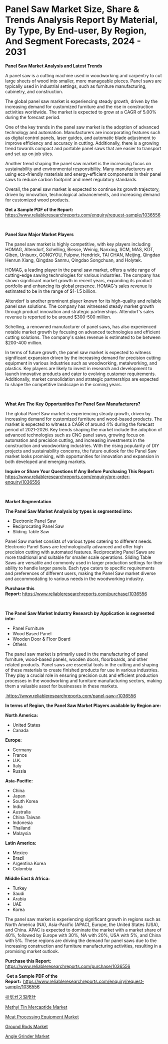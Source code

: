 <p><h1>Panel Saw Market Size, Share & Trends Analysis Report By Material, By Type, By End-user, By Region, And Segment Forecasts, 2024 - 2031</h1></p><p><strong>Panel Saw Market Analysis and Latest Trends</strong></p>
<p><p>A panel saw is a cutting machine used in woodworking and carpentry to cut large sheets of wood into smaller, more manageable pieces. Panel saws are typically used in industrial settings, such as furniture manufacturing, cabinetry, and construction.</p><p>The global panel saw market is experiencing steady growth, driven by the increasing demand for customized furniture and the rise in construction activities worldwide. The market is expected to grow at a CAGR of 5.00% during the forecast period. </p><p>One of the key trends in the panel saw market is the adoption of advanced technology and automation. Manufacturers are incorporating features such as digital control panels, laser guides, and automatic blade adjustment to improve efficiency and accuracy in cutting. Additionally, there is a growing trend towards compact and portable panel saws that are easier to transport and set up on job sites.</p><p>Another trend shaping the panel saw market is the increasing focus on sustainability and environmental responsibility. Many manufacturers are using eco-friendly materials and energy-efficient components in their panel saws to reduce carbon footprint and meet regulatory standards.</p><p>Overall, the panel saw market is expected to continue its growth trajectory, driven by innovation, technological advancements, and increasing demand for customized wood products.</p></p>
<p><strong>Get a Sample PDF of the Report:&nbsp;</strong> <a href="https://www.reliableresearchreports.com/enquiry/request-sample/1036556">https://www.reliableresearchreports.com/enquiry/request-sample/1036556</a></p>
<p>&nbsp;</p>
<p><strong>Panel Saw Major Market Players</strong></p>
<p><p>The panel saw market is highly competitive, with key players including HOMAG, Altendorf, Schelling, Biesse, Weinig, Nanxing, SCM, MAS, KDT, Giben, Unisunx, GONGYOU, Fulpow, Hendrick, TAI CHAN, Meijing, Qingdao Henrun Xiang, Qingdao Sanmu, Qingdao Songchuan, and Holytek. </p><p>HOMAG, a leading player in the panel saw market, offers a wide range of cutting-edge sawing technologies for various industries. The company has shown significant market growth in recent years, expanding its product portfolio and enhancing its global presence. HOMAG's sales revenue is estimated to be in the range of $1-1.5 billion.</p><p>Altendorf is another prominent player known for its high-quality and reliable panel saw solutions. The company has witnessed steady market growth through product innovation and strategic partnerships. Altendorf's sales revenue is reported to be around $300-500 million.</p><p>Schelling, a renowned manufacturer of panel saws, has also experienced notable market growth by focusing on advanced technologies and efficient cutting solutions. The company's sales revenue is estimated to be between $200-400 million.</p><p>In terms of future growth, the panel saw market is expected to witness significant expansion driven by the increasing demand for precision cutting equipment in various industries such as woodworking, metalworking, and plastics. Key players are likely to invest in research and development to launch innovative products and cater to evolving customer requirements. Additionally, market consolidation and strategic partnerships are expected to shape the competitive landscape in the coming years.</p></p>
<p>&nbsp;</p>
<p><strong>What Are The Key Opportunities For Panel Saw Manufacturers?</strong></p>
<p><p>The global Panel Saw market is experiencing steady growth, driven by increasing demand for customized furniture and wood-based products. The market is expected to witness a CAGR of around 4% during the forecast period of 2021-2026. Key trends shaping the market include the adoption of advanced technologies such as CNC panel saws, growing focus on automation and precision cutting, and increasing investments in the construction and woodworking industries. With the rising popularity of DIY projects and sustainability concerns, the future outlook for the Panel Saw market looks promising, with opportunities for innovation and expansion in both developed and emerging markets.</p></p>
<p><strong>Inquire or Share Your Questions If Any Before Purchasing This Report:</strong> <a href="https://www.reliableresearchreports.com/enquiry/pre-order-enquiry/1036556">https://www.reliableresearchreports.com/enquiry/pre-order-enquiry/1036556</a></p>
<p>&nbsp;</p>
<p><strong>Market Segmentation</strong></p>
<p><strong>The Panel Saw Market Analysis by types is segmented into:</strong></p>
<p><ul><li>Electronic Panel Saw</li><li>Reciprocating Panel Saw</li><li>Sliding Table Saw</li></ul></p>
<p><p>Panel Saw market consists of various types catering to different needs. Electronic Panel Saws are technologically advanced and offer high precision cutting with automated features. Reciprocating Panel Saws are more traditional and suitable for smaller scale operations. Sliding Table Saws are versatile and commonly used in larger production settings for their ability to handle larger panels. Each type caters to specific requirements and preferences of different users, making the Panel Saw market diverse and accommodating to various needs in the woodworking industry.</p></p>
<p><strong>Purchase this Report:&nbsp;</strong><a href="https://www.reliableresearchreports.com/purchase/1036556">https://www.reliableresearchreports.com/purchase/1036556</a></p>
<p>&nbsp;</p>
<p><strong>The Panel Saw Market Industry Research by Application is segmented into:</strong></p>
<p><ul><li>Panel Furniture</li><li>Wood Based Panel</li><li>Wooden Door & Floor Board</li><li>Others</li></ul></p>
<p><p>The panel saw market is primarily used in the manufacturing of panel furniture, wood-based panels, wooden doors, floorboards, and other related products. Panel saws are essential tools in the cutting and shaping of these materials to create finished products for use in various industries. They play a crucial role in ensuring precision cuts and efficient production processes in the woodworking and furniture manufacturing sectors, making them a valuable asset for businesses in these markets.</p></p>
<p><a href="https://www.reliableresearchreports.com/panel-saw-r1036556">&nbsp;https://www.reliableresearchreports.com/panel-saw-r1036556</a></p>
<p><strong>In terms of Region, the Panel Saw Market Players available by Region are:</strong></p>
<p>
    <p> <strong> North America: </strong>
        <ul>
            <li>United States</li>
            <li>Canada</li>
        </ul>
        </p> 
    <p> <strong> Europe: </strong>
        <ul>
            <li>Germany</li>
            <li>France</li>
            <li>U.K.</li>
            <li>Italy</li>
            <li>Russia</li>
        </ul>
        </p> 
    <p> <strong> Asia-Pacific: </strong>
        <ul>
            <li>China</li>
            <li>Japan</li>
            <li>South Korea</li>
            <li>India</li>
            <li>Australia</li>
            <li>China Taiwan</li>
            <li>Indonesia</li>
            <li>Thailand</li>
            <li>Malaysia</li>
        </ul>
        </p> 
    <p> <strong> Latin America: </strong>
        <ul>
            <li>Mexico</li>
            <li>Brazil</li>
            <li>Argentina Korea</li>
            <li>Colombia</li>
        </ul>
        </p> 
    <p> <strong> Middle East & Africa: </strong>
        <ul>
            <li>Turkey</li>
            <li>Saudi</li>
            <li>Arabia</li>
            <li>UAE</li>
            <li>Korea</li>
        </ul>
    </p>
    </p>
<p><p>The panel saw market is experiencing significant growth in regions such as North America (NA), Asia-Pacific (APAC), Europe, the United States (USA), and China. APAC is expected to dominate the market with a market share of 40%, followed by Europe with 30%, NA with 20%, USA with 5%, and China with 5%. These regions are driving the demand for panel saws due to the increasing construction and furniture manufacturing activities, resulting in a promising market outlook.</p></p>
<p><strong>Purchase this Report: </strong><a href="https://www.reliableresearchreports.com/purchase/1036556">https://www.reliableresearchreports.com/purchase/1036556</a></p>
<p>&nbsp;<strong>Get a Sample PDF of the Report:&nbsp;&nbsp;</strong><a href="https://www.reliableresearchreports.com/enquiry/request-sample/1036556">https://www.reliableresearchreports.com/enquiry/request-sample/1036556</a></p>
<p><strong></strong></p>
<p><p><a href="https://github.com/EmoryYundt1935/Market-Research-Report-List-1/blob/main/862969420851.md">排気ガス温度計</a></p><p><a href="https://issuu.com/reportprime-2/docs/methyl-tin-mercaptide-market-size-2030.pptx">Methyl Tin Mercaptide Market</a></p><p><a href="https://github.com/dx0328/Market-Research-Report-List-2/blob/main/meat-processing-equipment-market.md">Meat Processing Equipment Market</a></p><p><a href="https://issuu.com/reportprime-2/docs/ground-rods-market-size-2030.pptx">Ground Rods Market</a></p><p><a href="https://github.com/Glendatilghmankmgz0rbhwpy/Market-Research-Report-List-2/blob/main/angle-grinder-market.md">Angle Grinder Market</a></p></p>